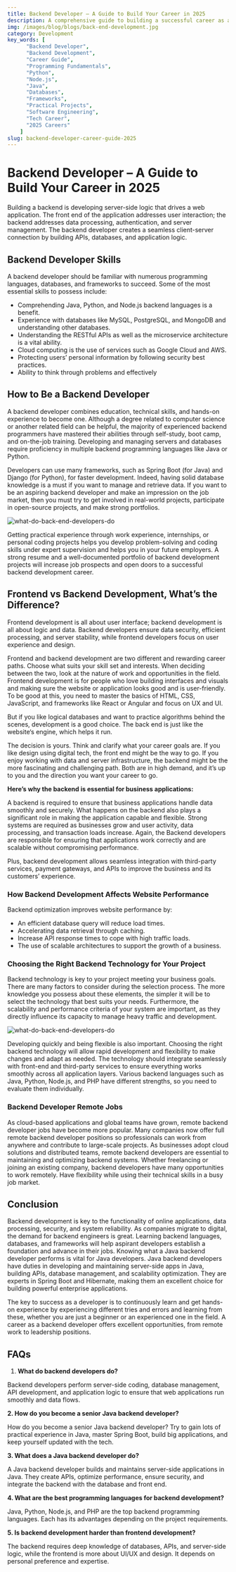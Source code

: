 ```yaml
---
title: Backend Developer – A Guide to Build Your Career in 2025
description: A comprehensive guide to building a successful career as a Backend Developer in 2025. Learn about essential programming fundamentals, choosing the right backend language (Python, Node.js, Java), understanding databases, mastering frameworks, and building practical projects.
img: /images/blog/blogs/back-end-development.jpg
category: Development
key_words: [
      "Backend Developer",
      "Backend Development",
      "Career Guide",
      "Programming Fundamentals",
      "Python",
      "Node.js",
      "Java",
      "Databases",
      "Frameworks",
      "Practical Projects",
      "Software Engineering",
      "Tech Career",
      "2025 Careers"
    ]
slug: backend-developer-career-guide-2025
---
```


# Backend Developer – A Guide to Build Your Career in 2025

Building a backend is developing server-side logic that drives a web application. The front end of the application addresses user interaction; the backend addresses data processing, authentication, and server management. The backend developer creates a seamless client-server connection by building APIs, databases, and application logic.

## **Backend Developer Skills**

A backend developer should be familiar with numerous programming languages, databases, and frameworks to succeed. Some of the most essential skills to possess include:

+   Comprehending Java, Python, and Node.js backend languages is a benefit.
+   Experience with databases like MySQL, PostgreSQL, and MongoDB and understanding other databases.
+   Understanding the RESTful APIs as well as the microservice architecture is a vital ability.
+   Cloud computing is the use of services such as Google Cloud and AWS.
+   Protecting users’ personal information by following security best practices.
+   Ability to think through problems and effectively

## How to Be a Backend Developer

A backend developer combines education, technical skills, and hands-on experience to become one. Although a degree related to computer science or another related field can be helpful, the majority of experienced backend programmers have mastered their abilities through self-study, boot camp, and on-the-job training. Developing and managing servers and databases require proficiency in multiple backend programming languages like Java or Python.

Developers can use many frameworks, such as Spring Boot (for Java) and Django (for Python), for faster development. Indeed, having solid database knowledge is a must if you want to manage and retrieve data. If you want to be an aspiring backend developer and make an impression on the job market, then you must try to get involved in real-world projects, participate in open-source projects, and make strong portfolios.

![what-do-back-end-developers-do](/images/blog/blog-md/backend-1.jpg)

Getting practical experience through work experience, internships, or personal coding projects helps you develop problem-solving and coding skills under expert supervision and helps you in your future employers. A strong resume and a well-documented portfolio of backend development projects will increase job prospects and open doors to a successful backend development career.

## Frontend vs Backend Development, What’s the Difference?

Frontend development is all about user interface; backend development is all about logic and data. Backend developers ensure data security, efficient processing, and server stability, while frontend developers focus on user experience and design.

Frontend and backend development are two different and rewarding career paths. Choose what suits your skill set and interests. When deciding between the two, look at the nature of work and opportunities in the field. Frontend development is for people who love building interfaces and visuals and making sure the website or application looks good and is user-friendly. To be good at this, you need to master the basics of HTML, CSS, JavaScript, and frameworks like React or Angular and focus on UX and UI.

But if you like logical databases and want to practice algorithms behind the scenes, development is a good choice. The back end is just like the website‘s engine, which helps it run.

The decision is yours. Think and clarify what your career goals are. If you like design using digital tech, the front end might be the way to go. If you enjoy working with data and server infrastructure, the backend might be the more fascinating and challenging path. Both are in high demand, and it’s up to you and the direction you want your career to go.

**Here’s why the backend is essential for business applications:**

A backend is required to ensure that business applications handle data smoothly and securely. What happens on the backend also plays a significant role in making the application capable and flexible. Strong systems are required as businesses grow and user activity, data processing, and transaction loads increase. Again, the Backend developers are responsible for ensuring that applications work correctly and are scalable without compromising performance.

Plus, backend development allows seamless integration with third-party services, payment gateways, and APIs to improve the business and its customers’ experience.

### **How Backend Development Affects Website Performance**

Backend optimization improves website performance by:

+   An efficient database query will reduce load times.
+   Accelerating data retrieval through caching.
+   Increase API response times to cope with high traffic loads.
+   The use of scalable architectures to support the growth of a business.

### Choosing the Right Backend Technology for Your Project

Backend technology is key to your project meeting your business goals. There are many factors to consider during the selection process. The more knowledge you possess about these elements, the simpler it will be to select the technology that best suits your needs. Furthermore, the scalability and performance criteria of your system are important, as they directly influence its capacity to manage heavy traffic and development.

![what-do-back-end-developers-do](/images/blog/blog-md/backend-2.jpg)

Developing quickly and being flexible is also important. Choosing the right backend technology will allow rapid development and flexibility to make changes and adapt as needed. The technology should integrate seamlessly with front-end and third-party services to ensure everything works smoothly across all application layers. Various backend languages such as Java, Python, Node.js, and PHP have different strengths, so you need to evaluate them individually.

### Backend Developer Remote Jobs

As cloud-based applications and global teams have grown, remote backend developer jobs have become more popular. Many companies now offer full remote backend developer positions so professionals can work from anywhere and contribute to large-scale projects. As businesses adopt cloud solutions and distributed teams, remote backend developers are essential to maintaining and optimizing backend systems. Whether freelancing or joining an existing company, backend developers have many opportunities to work remotely. Have flexibility while using their technical skills in a busy job market.

## Conclusion

Backend development is key to the functionality of online applications, data processing, security, and system reliability. As companies migrate to digital, the demand for backend engineers is great. Learning backend languages, databases, and frameworks will help aspirant developers establish a foundation and advance in their jobs. Knowing what a Java backend developer performs is vital for Java developers. Java backend developers have duties in developing and maintaining server-side apps in Java, building APIs, database management, and scalability optimization. They are experts in Spring Boot and Hibernate, making them an excellent choice for building powerful enterprise applications.

The key to success as a developer is to continuously learn and get hands-on experience by experiencing different tries and errors and learning from these, whether you are just a beginner or an experienced one in the field. A career as a backend developer offers excellent opportunities, from remote work to leadership positions.

## **FAQs**

1.  **What do backend developers do?**

Backend developers perform server-side coding, database management, API development, and application logic to ensure that web applications run smoothly and data flows.

**2\. How do you become a senior Java backend developer?**

How do you become a senior Java backend developer? Try to gain lots of practical experience in Java, master Spring Boot, build big applications, and keep yourself updated with the tech.

**3\. What does a Java backend developer do?**

A Java backend developer builds and maintains server-side applications in Java. They create APIs, optimize performance, ensure security, and integrate the backend with the database and front end.

**4\. What are the best programming languages for backend development?**

Java, Python, Node.js, and PHP are the top backend programming languages. Each has its advantages depending on the project requirements.

**5\. Is backend development harder than frontend development?**

The backend requires deep knowledge of databases, APIs, and server-side logic, while the frontend is more about UI/UX and design. It depends on personal preference and expertise.

 